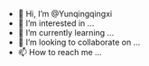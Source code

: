 - 👋 Hi, I’m @Yunqingqingxi
- 👀 I’m interested in ...
- 🌱 I’m currently learning ...
- 💞️ I’m looking to collaborate on ...
- 📫 How to reach me ...

<!---
Yunqingqingxi/Yunqingqingxi is a ✨ special ✨ repository because its `README.md` (this file) appears on your GitHub profile.
You can click the Preview link to take a look at your changes.
--->
